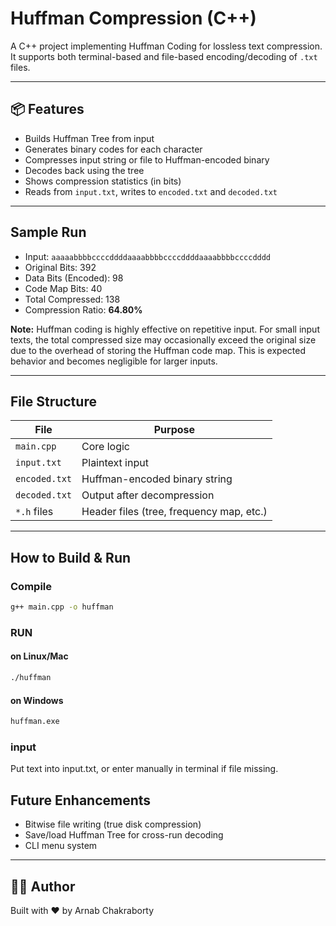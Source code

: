 # Huffman Compression (C++)

A C++ project implementing Huffman Coding for lossless text compression. It supports both terminal-based and file-based encoding/decoding of `.txt` files.

---

## 📦 Features

- Builds Huffman Tree from input
- Generates binary codes for each character
- Compresses input string or file to Huffman-encoded binary
- Decodes back using the tree
- Shows compression statistics (in bits)
- Reads from `input.txt`, writes to `encoded.txt` and `decoded.txt`

---

## Sample Run

- Input: `aaaaabbbbccccddddaaaabbbbccccddddaaaabbbbccccdddd`
- Original Bits: 392
- Data Bits (Encoded): 98
- Code Map Bits: 40
- Total Compressed: 138
- Compression Ratio: **64.80%**

 **Note:** Huffman coding is highly effective on repetitive input. For small input texts, the total compressed size may occasionally exceed the original size due to the overhead of storing the Huffman code map. This is expected behavior and becomes negligible for larger inputs.

---

## File Structure

| File | Purpose |
|------|---------|
| `main.cpp` | Core logic |
| `input.txt` | Plaintext input |
| `encoded.txt` | Huffman-encoded binary string |
| `decoded.txt` | Output after decompression |
| `*.h` files | Header files (tree, frequency map, etc.) |

---

## How to Build & Run

### Compile

```bash
g++ main.cpp -o huffman
```

### RUN

#### on Linux/Mac

```bash
./huffman
```

#### on Windows

```bash
huffman.exe
```

### input

Put text into input.txt, or enter manually in terminal if file missing.

## Future Enhancements

- Bitwise file writing (true disk compression)
- Save/load Huffman Tree for cross-run decoding
- CLI menu system

---

## 🧑‍💻 Author

Built with ❤️ by Arnab Chakraborty
